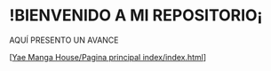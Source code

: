 # !BIENVENIDO A MI REPOSITORIO¡


AQUÍ PRESENTO UN AVANCE

[[Yae Manga House/Pagina principal index/index.html](https://github.com/xSneyder/Curisillo/tree/master/Yae%20Manga%20House/Pagina%20principal%20index)]
